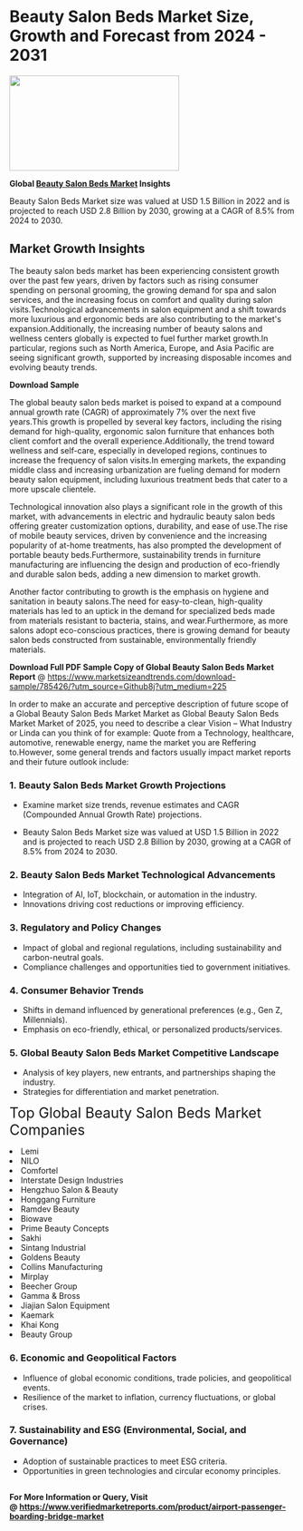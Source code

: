 <H1>Beauty Salon Beds Market Size, Growth and Forecast from 2024 - 2031</H1><img class="aligncenter size-medium wp-image-584254" src="https://thirdeyenews.in/wp-content/uploads/2024/09/Global-Market-Research-300x168.jpeg" alt="" width="300" height="168" /><p><strong>Global&nbsp;<a href="https://www.marketsizeandtrends.com/download-sample/785426/?utm_source=Github8j?utm_medium=225">Beauty Salon Beds Market</a> Insights</strong></p><p>Beauty Salon Beds Market size was valued at USD 1.5 Billion in 2022 and is projected to reach USD 2.8 Billion by 2030, growing at a CAGR of 8.5% from 2024 to 2030.</p><p><h2>Market Growth Insights</h2> <p>The beauty salon beds market has been experiencing consistent growth over the past few years, driven by factors such as rising consumer spending on personal grooming, the growing demand for spa and salon services, and the increasing focus on comfort and quality during salon visits.Technological advancements in salon equipment and a shift towards more luxurious and ergonomic beds are also contributing to the market's expansion.Additionally, the increasing number of beauty salons and wellness centers globally is expected to fuel further market growth.In particular, regions such as North America, Europe, and Asia Pacific are seeing significant growth, supported by increasing disposable incomes and evolving beauty trends.</p> <p><strong>Download Sample</strong></p> <p>The global beauty salon beds market is poised to expand at a compound annual growth rate (CAGR) of approximately 7% over the next five years.This growth is propelled by several key factors, including the rising demand for high-quality, ergonomic salon furniture that enhances both client comfort and the overall experience.Additionally, the trend toward wellness and self-care, especially in developed regions, continues to increase the frequency of salon visits.In emerging markets, the expanding middle class and increasing urbanization are fueling demand for modern beauty salon equipment, including luxurious treatment beds that cater to a more upscale clientele.</p> <p>Technological innovation also plays a significant role in the growth of this market, with advancements in electric and hydraulic beauty salon beds offering greater customization options, durability, and ease of use.The rise of mobile beauty services, driven by convenience and the increasing popularity of at-home treatments, has also prompted the development of portable beauty beds.Furthermore, sustainability trends in furniture manufacturing are influencing the design and production of eco-friendly and durable salon beds, adding a new dimension to market growth.</p> <p>Another factor contributing to growth is the emphasis on hygiene and sanitation in beauty salons.The need for easy-to-clean, high-quality materials has led to an uptick in the demand for specialized beds made from materials resistant to bacteria, stains, and wear.Furthermore, as more salons adopt eco-conscious practices, there is growing demand for beauty salon beds constructed from sustainable, environmentally friendly materials.</p> <p><span class=""><strong>Download Full PDF Sample Copy of Global Beauty Salon Beds Market Report</strong> @ <a href="https://www.marketsizeandtrends.com/download-sample/785426/?utm_source=Github8j?utm_medium=225" target="_blank">https://www.marketsizeandtrends.com/download-sample/785426/?utm_source=Github8j?utm_medium=225</a></span></p><p>In order to make an accurate and perceptive description of future scope of a Global&nbsp;Beauty Salon Beds Market Market as Global&nbsp;Beauty Salon Beds Market Market of 2025, you need to describe a clear Vision &ndash; What Industry or Linda can you think of for example: Quote from a Technology, healthcare, automotive, renewable energy, name the market you are Reffering to.However, some general trends and factors usually impact market reports and their future outlook include:</p><h3>1.&nbsp;<strong>Beauty Salon Beds Market Growth Projections</strong></h3><ul><li>Examine market size trends, revenue estimates and CAGR (Compounded Annual Growth Rate) projections.</li><li><p>Beauty Salon Beds Market size was valued at USD 1.5 Billion in 2022 and is projected to reach USD 2.8 Billion by 2030, growing at a CAGR of 8.5% from 2024 to 2030.</p></li></ul><h3>2.&nbsp;<strong>Beauty Salon Beds Market Technological Advancements</strong></h3><ul><li>Integration of AI, IoT, blockchain, or automation in the industry.</li><li>Innovations driving cost reductions or improving efficiency.</li></ul><h3>3.&nbsp;<strong>Regulatory and Policy Changes</strong></h3><ul><li>Impact of global and regional regulations, including sustainability and carbon-neutral goals.</li><li>Compliance challenges and opportunities tied to government initiatives.</li></ul><h3>4.&nbsp;<strong>Consumer Behavior Trends</strong></h3><ul><li>Shifts in demand influenced by generational preferences (e.g., Gen Z, Millennials).</li><li>Emphasis on eco-friendly, ethical, or personalized products/services.</li></ul><h3>5.&nbsp;<strong>Global Beauty Salon Beds Market Competitive Landscape</strong></h3><ul><li>Analysis of key players, new entrants, and partnerships shaping the industry.</li><li>Strategies for differentiation and market penetration.</li></ul><p data-pm-slice="1 1 []"><span style="color: inherit; font-family: inherit; font-size: 25px;">Top Global Beauty Salon Beds Market Companies</span></p><div class="" data-test-id=""><p><li>Lemi</li><li> NILO</li><li> Comfortel</li><li> Interstate Design Industries</li><li> Hengzhuo Salon & Beauty</li><li> Honggang Furniture</li><li> Ramdev Beauty</li><li> Biowave</li><li> Prime Beauty Concepts</li><li> Sakhi</li><li> Sintang Industrial</li><li> Goldens Beauty</li><li> Collins Manufacturing</li><li> Mirplay</li><li> Beecher Group</li><li> Gamma & Bross</li><li> Jiajian Salon Equipment</li><li> Kaemark</li><li> Khai Kong</li><li> Beauty Group</li></p></div><h3>6.&nbsp;<strong>Economic and Geopolitical Factors</strong></h3><ul><li>Influence of global economic conditions, trade policies, and geopolitical events.</li><li>Resilience of the market to inflation, currency fluctuations, or global crises.</li></ul><h3>7.&nbsp;<strong>Sustainability and ESG (Environmental, Social, and Governance)</strong></h3><ul><li>Adoption of sustainable practices to meet ESG criteria.</li><li>Opportunities in green technologies and circular economy principles.</li></ul><h2><strong style="font-size: 14px;">For More Information or Query, Visit @&nbsp;</strong><a style="background-color: #ffffff; font-size: 14px;" href="https://www.marketsizeandtrends.com/report/beauty-salon-beds-market/" target="_blank">https://www.verifiedmarketreports.com/product/airport-passenger-boarding-bridge-market</a></h2>